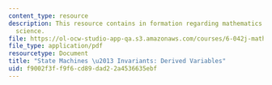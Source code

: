 ```yaml
---
content_type: resource
description: This resource contains in formation regarding mathematics for computer
  science.
file: https://ol-ocw-studio-app-qa.s3.amazonaws.com/courses/6-042j-mathematics-for-computer-science-spring-2015/f9002f3ff9f6cd89dad22a4536635ebf_MIT6_042JS16_DerivedVaria.pdf
file_type: application/pdf
resourcetype: Document
title: "State Machines \u2013 Invariants: Derived Variables"
uid: f9002f3f-f9f6-cd89-dad2-2a4536635ebf
---
```

